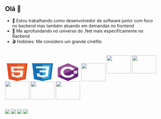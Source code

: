 ## Olá 👋

- 🔭 Estou trabalhando como desenvolvedor de software junior com foco no backend mas também atuando em demandas no frontend
- 🌱 Me aprofundando no universo do .Net mais especificamente no Backend
- 🎬 Hobbies: Me considero um grande cinéfilo

<div style="display: inline_block"><br>
  <img align="center" height="60" width="80" src="https://raw.githubusercontent.com/devicons/devicon/master/icons/html5/html5-original.svg">
  <img align="center" height="60" width="80" src="https://raw.githubusercontent.com/devicons/devicon/master/icons/css3/css3-original.svg">
  <img align="center" height="60" width="80" src="https://raw.githubusercontent.com/devicons/devicon/master/icons/csharp/csharp-original.svg">
  <img align="center" height="60" width="80" src="https://cdn.jsdelivr.net/gh/devicons/devicon@latest/icons/bootstrap/bootstrap-original-wordmark.svg" />
  <img lign="center" height="60" width="80" src="https://cdn.jsdelivr.net/gh/devicons/devicon@latest/icons/dotnetcore/dotnetcore-original.svg" />
  <img lign="center" height="60" width="80" src="https://cdn.jsdelivr.net/gh/devicons/devicon@latest/icons/git/git-plain-wordmark.svg" />
  <img lign="center" height="60" width="80" src="https://cdn.jsdelivr.net/gh/devicons/devicon@latest/icons/googlecloud/googlecloud-original.svg" />
  <img lign="center" height="60" width="80" src="https://cdn.jsdelivr.net/gh/devicons/devicon@latest/icons/mongodb/mongodb-original-wordmark.svg" />
  <img lign="center" height="60" width="80" src="https://cdn.jsdelivr.net/gh/devicons/devicon@latest/icons/sqldeveloper/sqldeveloper-original.svg" />
</div>
  
  ##
 
<div> 
  <a href="https://www.youtube.com/@nathanfarias591" target="_blank"><img src="https://img.shields.io/badge/YouTube-FF0000?style=for-the-badge&logo=youtube&logoColor=white" target="_blank"></a>
  <a href="https://www.instagram.com/nathann_farias/profilecard/?igsh=ZGk0anRxc2E5b25p" target="_blank"><img src="https://img.shields.io/badge/-Instagram-%23E4405F?style=for-the-badge&logo=instagram&logoColor=white" target="_blank"></a>
  <a href = "mailto:francisco.nathan2@outlook.com"><img src="https://img.shields.io/badge/-Outlook-%23333?style=for-the-badge&logo=outlook&logoColor=white" target="_blank"></a>
  <a href="https://www.linkedin.com/in/nathan-farias-5bb97a243" target="_blank"><img src="https://img.shields.io/badge/-LinkedIn-%230077B5?style=for-the-badge&logo=linkedin&logoColor=white" target="_blank"></a> 
  
</div>
